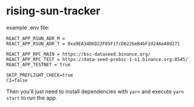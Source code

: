# rising-sun-tracker

example .env file:
```
REACT_APP_RSUN_ADR_M = 
REACT_APP_RSUN_ADR_T = 0xa9EA34D6D22F85F1fcD622beB4bF2d24AeA0d271

REACT_APP_RPC_MAIN = https://bsc-dataseed.binance.org/
REACT_APP_RPC_TEST = https://data-seed-prebsc-1-s1.binance.org:8545/
REACT_APP_TESTNET = true

SKIP_PREFLIGHT_CHECK=true
CI=false
```

Then you'll just need to install dependencies with `yarn` and execute `yarn start` to run the app.